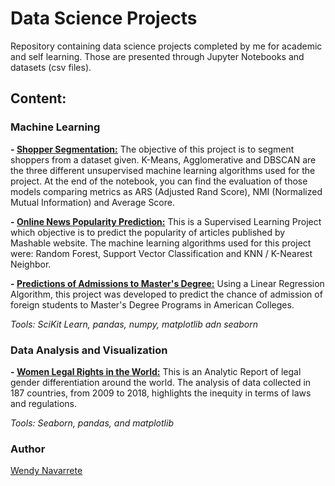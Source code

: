 # Data Science Projects

Repository containing data science projects completed by me for academic and self learning. Those are presented
through Jupyter Notebooks and datasets (csv files).


## Content:

### Machine Learning

**- [Shopper Segmentation:](https://github.com/mwpnava/Data-Science-Projects/tree/master/ShopperSegments_prediction)** The objective of this project is to segment shoppers from a dataset given. K-Means, Agglomerative and DBSCAN are the three different unsupervised machine learning algorithms used for the project. At the end of the notebook, you can find the evaluation of those models comparing metrics as ARS (Adjusted Rand Score), NMI (Normalized Mutual Information) and Average Score.

**- [Online News Popularity Prediction:](https://github.com/mwpnava/Data-Science-Projects/tree/master/Popularity_prediction)** This is a Supervised Learning Project which objective is to predict the popularity of articles published by Mashable website. The machine learning algorithms used for this project were: Random Forest, Support Vector Classification and KNN / K-Nearest Neighbor.

**- [Predictions of Admissions to Master's Degree:](https://github.com/mwpnava/thinkful/blob/master/Linear_regression.ipynb)** Using a Linear Regression Algorithm, this project was developed to predict the chance of admission of foreign students to Master's Degree Programs in American Colleges.

*Tools: SciKit Learn, pandas, numpy, matplotlib adn seaborn*


### Data Analysis and Visualization

**- [Women Legal Rights in the World:](https://github.com/mwpnava/thinkful/blob/master/Capstone_1:Analytic_Report_and_Research_Proposal.ipynb)** This is an Analytic Report of legal gender differentiation around the world. The analysis of data collected in 187 countries, from 2009 to 2018, highlights the inequity in terms of laws and regulations.

*Tools: Seaborn, pandas, and matplotlib*



### Author

[Wendy Navarrete](http://wendynavarrete.com)
